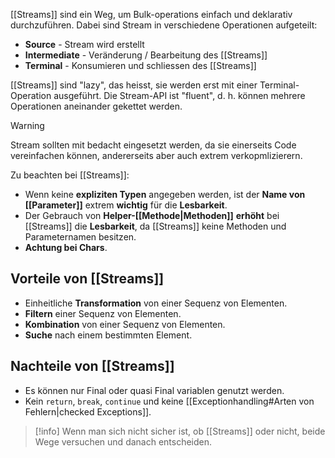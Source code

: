 [[Streams]] sind ein Weg, um Bulk-operations einfach und deklarativ durchzuführen.
Dabei sind Stream in verschiedene Operationen aufgeteilt:
- **Source** -  Stream wird erstellt
- **Intermediate** - Veränderung / Bearbeitung des [[Streams]]
- **Terminal** - Konsumieren und schliessen des [[Streams]]

[[Streams]] sind "lazy", das heisst, sie werden erst mit einer Terminal-Operation ausgeführt. Die Stream-API ist "fluent", d. h. können mehrere Operationen aneinander gekettet werden.

>[!warning]
>Stream sollten mit bedacht eingesetzt werden, da sie einerseits Code vereinfachen können, andererseits aber auch extrem verkopmlizierern.

Zu beachten bei [[Streams]]:
- Wenn keine **expliziten Typen** angegeben werden, ist der **Name von [[Parameter]]** extrem **wichtig** für die **Lesbarkeit**.
- Der Gebrauch von **Helper-[[Methode|Methoden]]** **erhöht** bei [[Streams]] die **Lesbarkeit**, da [[Streams]] keine Methoden und Parameternamen besitzen.
- **Achtung bei Chars**.


## Vorteile von [[Streams]]
- Einheitliche **Transformation** von einer Sequenz von Elementen.
- **Filtern** einer Sequenz von Elementen.
- **Kombination** von einer Sequenz von Elementen.
- **Suche** nach einem bestimmten Element.
## Nachteile von [[Streams]]
- Es können nur Final oder quasi Final variablen genutzt werden.
- Kein `return`, `break`, `continue` und keine [[Exceptionhandling#Arten von Fehlern|checked Exceptions]].


>[!info]
> Wenn man sich nicht sicher ist, ob [[Streams]] oder nicht, beide Wege versuchen und danach entscheiden.



